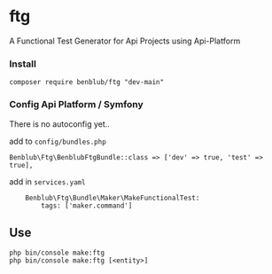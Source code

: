 # ftg
A Functional Test Generator for Api Projects using Api-Platform

### Install
`composer require benblub/ftg "dev-main"`

### Config Api Platform / Symfony
There is no autoconfig yet..

add to `config/bundles.php`
```
Benblub\Ftg\BenblubFtgBundle::class => ['dev' => true, 'test' => true],
```

add in `services.yaml`
```
    Benblub\Ftg\Bundle\Maker\MakeFunctionalTest:
        tags: ['maker.command']
```

## Use
`php bin/console make:ftg`  
`php bin/console make:ftg [<entity>]`